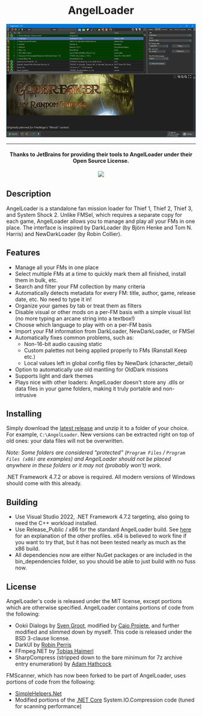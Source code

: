 <h1 align="center">
AngelLoader
</h1>
<p align="center"><img src="https://github.com/FenPhoenix/AngelLoader/blob/master/docs/images/main_window_v173a_900w.png" /></p>


<hr>
<h4 align="center">
Thanks to JetBrains for providing their tools to AngelLoader under their Open Source License.
</h4>
<p align="center">
<a href="https://jb.gg/OpenSourceSupport"><img src="https://resources.jetbrains.com/storage/products/company/brand/logos/jb_beam.svg" /></a>
</p>

## Description
AngelLoader is a standalone fan mission loader for Thief 1, Thief 2, Thief 3, and System Shock 2. Unlike FMSel, which requires a separate copy for each game, AngelLoader allows you to manage and play all your FMs in one place. The interface is inspired by DarkLoader (by Björn Henke and Tom N. Harris) and NewDarkLoader (by Robin Collier).

## Features
- Manage all your FMs in one place
- Select multiple FMs at a time to quickly mark them all finished, install them in bulk, etc.
- Search and filter your FM collection by many criteria
- Automatically detects metadata for every FM: title, author, game, release date, etc. No need to type it in!
- Organize your games by tab or treat them as filters
- Disable visual or other mods on a per-FM basis with a simple visual list (no more typing an arcane string into a textbox!)
- Choose which language to play with on a per-FM basis
- Import your FM information from DarkLoader, NewDarkLoader, or FMSel
- Automatically fixes common problems, such as:
  - Non-16-bit audio causing static
  - Custom palettes not being applied properly to FMs (Ranstall Keep etc.)
  - Local values left in global config files by NewDark (character_detail)
- Option to automatically use old mantling for OldDark missions
- Supports light and dark themes
- Plays nice with other loaders: AngelLoader doesn't store any .dlls or data files in your game folders, making it truly portable and non-intrusive

## Installing
Simply download the [latest release](https://github.com/FenPhoenix/AngelLoader/releases) and unzip it to a folder of your choice. For example, `C:\AngelLoader`. New versions can be extracted right on top of old ones: your data files will not be overwritten.

*Note: Some folders are considered "protected" (`Program Files` / `Program Files (x86)` are examples) and AngelLoader should not be placed anywhere in these folders or it may not (probably won't) work.*

.NET Framework 4.7.2 or above is required. All modern versions of Windows should come with this already.

## Building
- Use Visual Studio 2022, .NET Framework 4.7.2 targeting, also going to need the C++ workload installed.
- Use Release_Public / x86 for the standard AngelLoader build. See [here](https://github.com/FenPhoenix/AngelLoader/blob/master/FOR_OTHER_PROGRAMMERS.md) for an explanation of the other profiles. x64 is believed to work fine if you want to try that, but it has not been tested nearly as much as the x86 build.
- All dependencies now are either NuGet packages or are included in the bin_dependencies folder, so you should be able to just build with no fuss now.

## License
AngelLoader's code is released under the MIT license, except portions which are otherwise specified.
AngelLoader contains portions of code from the following:
- Ookii Dialogs by [Sven Groot](http://www.ookii.org/software/dialogs/), modified by [Caio Proiete](https://github.com/caioproiete/ookii-dialogs-winforms), and further modified and slimmed down by myself. This code is released under the BSD 3-clause license.
- DarkUI by [Robin Perris](https://github.com/RobinPerris/DarkUI)
- FFmpeg.NET by [Tobias Haimerl](https://github.com/cmxl/FFmpeg.NET)
- SharpCompress (stripped down to the bare minimum for 7z archive entry enumeration) by [Adam Hathcock](https://github.com/adamhathcock/sharpcompress)

FMScanner, which has now been forked to be part of AngelLoader, uses portions of code from the following:
- [SimpleHelpers.Net](https://github.com/khalidsalomao/SimpleHelpers.Net)
- Modified portions of the [.NET Core](https://github.com/dotnet/corefx) System.IO.Compression code (tuned for scanning performance)
